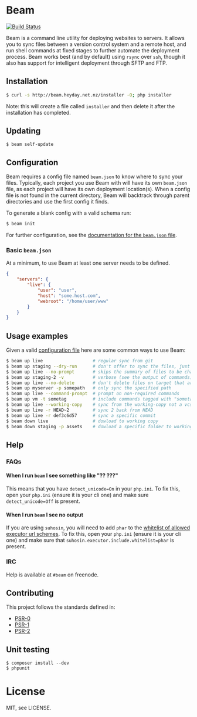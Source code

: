 # Beam

[![Build Status](https://travis-ci.org/heyday/beam.png?branch=master)](https://travis-ci.org/heyday/beam)

Beam is a command line utility for deploying websites to servers. It allows you to sync files between a version control
system and a remote host, and run shell commands at fixed stages to further automate the deployment process. Beam works
best (and by default) using `rsync` over `ssh`, though it also has support for intelligent deployment through SFTP
and FTP.

## Installation

```bash
$ curl -s http://beam.heyday.net.nz/installer -O; php installer
```

Note: this will create a file called `installer` and then delete it after the installation has completed.

## Updating

    $ beam self-update

## Configuration

Beam requires a config file named `beam.json` to know where to sync your files. Typically, each project you use Beam
with will have its own `beam.json` file, as each project will have its own deployment location(s). When a config file
is not found in the current directory, Beam will backtrack through parent directories and use the first config it finds.

To generate a blank config with a valid schema run:

```bash
$ beam init
```

For further configuration, see the [documentation for the `beam.json` file](CONFIG.md).

### Basic `beam.json`

At a minimum, to use Beam at least one server needs to be defined.

```json
{
	"servers": {
		"live": {
			"user": "user",
			"host": "some.host.com",
			"webroot": "/home/user/www"
		}
	}
}
```

## Usage examples

Given a valid [configuration file](CONFIG.md) here are some common ways to use Beam:

```bash
$ beam up live                   # regular sync from git
$ beam up staging --dry-run      # don't offer to sync the files, just display changes
$ beam up live --no-prompt       # skips the summary of files to be changed and doesn't prompt for confirmation
$ beam up staging-2 -v           # verbose (see the output of commands)
$ beam up live --no-delete       # don't delete files on target that are not present on local
$ beam up myserver -p somepath   # only sync the specified path
$ beam up live --command-prompt  # prompt on non-required commands
$ beam up vm -t sometag          # include commands tagged with "sometag"
$ beam up live --working-copy    # sync from the working-copy not a vcs archive
$ beam up live -r HEAD~2         # sync 2 back from HEAD
$ beam up live -r def3c6d57      # sync a specific commit
$ beam down live                 # dowload to working copy
$ beam down staging -p assets    # dowload a specific folder to working copy
```

## Help

### FAQs

#### When I run `beam` I see something like "?? ???"

This means that you have `detect_unicode=On` in your `php.ini`. To fix this, open your `php.ini` (ensure it is your
cli one) and make sure `detect_unicode=Off` is present.

#### When I run `beam` I see no output

If you are using `suhosin`, you will need to add `phar` to the [whitelist of allowed executor url schemes](http://www.hardened-php.net/suhosin/configuration.html#suhosin.executor.include.whitelist). To fix this, open your
`php.ini` (ensure it is your cli one) and make sure that `suhosin.executor.include.whitelist=phar` is present.

### IRC

Help is available at `#beam` on freenode.

## Contributing

This project follows the standards defined in:

* [PSR-0](http://www.php-fig.org/psr/0/)
* [PSR-1](http://www.php-fig.org/psr/1/)
* [PSR-2](http://www.php-fig.org/psr/2/)


## Unit testing

    $ composer install --dev
    $ phpunit
    
# License

MIT, see LICENSE.
